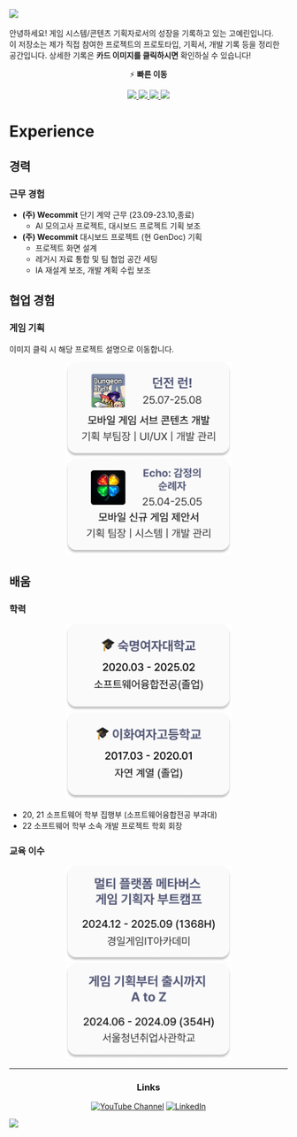 <img src="https://capsule-render.vercel.app/api?type=waving&color=535877&height=250&section=header&text=GAME%20DESIGN%20PORTFOLIO&fontSize=48" />


안녕하세요! 게임 시스템/콘텐츠 기획자로서의 성장을 기록하고 있는 고예린입니다.  
이 저장소는 제가 직접 참여한 프로젝트의 프로토타입, 기획서, 개발 기록 등을 정리한 공간입니다.
상세한 기록은 **카드 이미지를 클릭하시면** 확인하실 수 있습니다!

<div align="center">

⚡ **빠른 이동**

<a href="#경력">
  <img src="https://img.shields.io/badge/경력-535877?style=for-the-badge&logo=bookstack&logoColor=white" />
</a>
<a href="#협업-경험">
  <img src="https://img.shields.io/badge/협업%20경험-535877?style=for-the-badge&logo=github&logoColor=white" />
</a>
<a href="#배움">
  <img src="https://img.shields.io/badge/배움-535877?style=for-the-badge&logo=openbook&logoColor=white" />
</a>
<a href="#links">
  <img src="https://img.shields.io/badge/Links-535877?style=for-the-badge&logo=link&logoColor=white" />
</a>

</div>


# Experience
## 경력
### 근무 경험
- **(주) Wecommit** 단기 계약 근무 (23.09-23.10,종료)
  - AI 모의고사 프로젝트, 대시보드 프로젝트 기획 보조
-  **(주) Wecommit** 대시보드 프로젝트 (현 GenDoc) 기획
    - 프로젝트 화면 설계
    - 레거시 자료 통합 및 팀 협업 공간 세팅
    - IA 재설계 보조, 개발 계획 수립 보조
## 협업 경험
### 게임 기획
이미지 클릭 시 해당 프로젝트 설명으로 이동합니다. 
<p align="center">
  <a href="descriptions/2025.07-08_DungeonRun.md">
    <img src="images/Card_Prj_DGR.png" width="300" alt="던전런 프로젝트"/>
  </a>
  <a href="descriptions/2025.04-05_ECHO.md">
  <img src="images/Card_Prj_Echo.png" width="300" alt="제안서 프로젝트"/>
  </a>
</p>

## 배움
### 학력
<p align="center">
  <img src="images/Card_Grad_Major.png" width="300" alt="숙명여대 졸업 (20-25) 이미지"/>
  <img src="images/Card_Grad_HighSchool.png" width="300" alt="이화여고 졸업 (17-20) 이미지"/>
</p>

- 20, 21 소프트웨어 학부 집행부 (소프트웨어융합전공 부과대)
- 22 소프트웨어 학부 소속 개발 프로젝트 학회 <APPS> 회장


### 교육 이수
<p align="center">
  <img src="images/Card_Edu_KGA.png" width="300" alt="부트캠프 이수"/>
  <img src="images/Card_Edu_SeSAC.png" width="300" alt="게임 기획부터 출시까지"/>
</p>


---
<!-- <div align="center">

### Interests

🎯 좋아하는 장르: MMORPG / 시뮬레이션 / 스토리 중점 게임  
🔍 현재 관심 분야: 글 밖에서 전달하는 스토리텔링, 생활 컨텐츠

</div>-->

<div align="center">

### Links 
[![YouTube Channel](https://img.shields.io/badge/YouTube-@yernie--gameDesign-red?logo=youtube&logoColor=white)](https://www.youtube.com/@yernie-gameDesign) [![LinkedIn](https://img.shields.io/badge/LinkedIn-yerin--ko-blue?logo=linkedin&logoColor=white)](https://www.linkedin.com/in/yerin-ko-040161293/)

</div>

<img src="https://capsule-render.vercel.app/api?type=waving&color=535877&section=footer&width=2000&text=Thank%20you&fontSize=52" />


